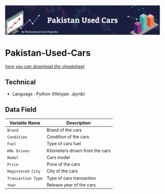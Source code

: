 ![This is an image](https://github.com/arienugroho050396/Pakistan-Used-Cars/blob/main/Header.png)
# Pakistan-Used-Cars
[*here you can download the cheatsheet*](https://www.kaggle.com/karimali/used-cars-data-pakistan) 

## Technical  
- Language : Python (filetype: *.ipynb*) 

## Data Field

| Variable Name | Description |
| --- | --- |
| `Brand` | Brand of the cars |
| `Condition` | Condition of the cars | 
| `Fuel` | Type of cars fuel |
| `KMs Driven` | Kilometers driven from the cars |
| `Model` | Cars model |
| `Price` | Price of the cars  |
| `Registered City` | City of the cars |
| `Transaction Type` | Type of cars transaction |
| `Year` | Release year of the cars |
 
 
 
